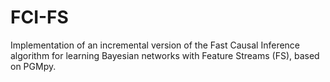 # FCI-FS
Implementation of an incremental version of the Fast Causal Inference algorithm for learning Bayesian networks with Feature Streams (FS), based on PGMpy.
